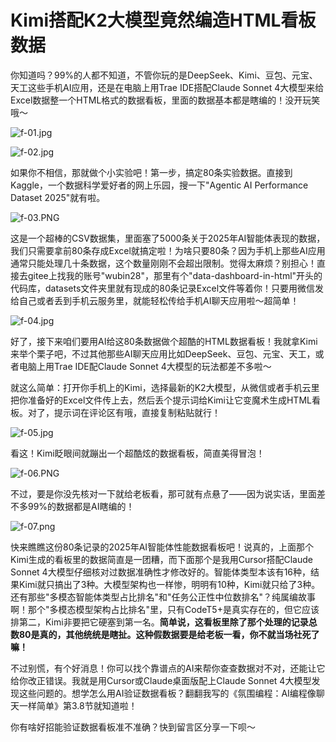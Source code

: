 # Kimi搭配K2大模型竟然编造HTML看板数据

你知道吗？99%的人都不知道，不管你玩的是DeepSeek、Kimi、豆包、元宝、天工这些手机AI应用，还是在电脑上用Trae IDE搭配Claude Sonnet 4大模型来给Excel数据整一个HTML格式的数据看板，里面的数据基本都是瞎编的！没开玩笑哦～

![f-01.jpg](f-01.jpg)

![f-02.jpg](f-02.jpg)

如果你不相信，那就做个小实验吧！第一步，搞定80条实验数据。直接到Kaggle，一个数据科学爱好者的网上乐园，搜一下"Agentic AI Performance Dataset 2025"就有啦。

![f-03.PNG](f-03.png)

这是一个超棒的CSV数据集，里面塞了5000条关于2025年AI智能体表现的数据，我们只需要拿前80条存成Excel就搞定啦！为啥只要80条？因为手机上那些AI应用通常只能处理几十条数据，这个数量刚刚不会超出限制。觉得太麻烦？别担心！直接去gitee上找我的账号"wubin28"，那里有个"data-dashboard-in-html"开头的代码库，datasets文件夹里就有现成的80条记录Excel文件等着你！只要用微信发给自己或者丢到手机云服务里，就能轻松传给手机AI聊天应用啦～超简单！

![f-04.jpg](f-04.jpg)

好了，接下来咱们要用AI给这80条数据做个超酷的HTML数据看板！我就拿Kimi来举个栗子吧，不过其他那些AI聊天应用比如DeepSeek、豆包、元宝、天工，或者电脑上用Trae IDE配Claude Sonnet 4大模型的玩法都差不多啦～

就这么简单：打开你手机上的Kimi，选择最新的K2大模型，从微信或者手机云里把你准备好的Excel文件传上去，然后丢个提示词给Kimi让它变魔术生成HTML看板。对了，提示词在评论区有哦，直接复制粘贴就行！

![f-05.jpg](f-05.jpg)

看这！Kimi眨眼间就蹦出一个超酷炫的数据看板，简直美得冒泡！

![f-06.PNG](f-06.png)

不过，要是你没先核对一下就给老板看，那可就有点悬了——因为说实话，里面差不多99%的数据都是AI瞎编的！

![f-07.png](f-07.png)

快来瞧瞧这份80条记录的2025年AI智能体性能数据看板吧！说真的，上面那个Kimi生成的看板里的数据简直是一团糟，而下面那个是我用Cursor搭配Claude Sonnet 4大模型仔细核对过数据准确性才修改好的。智能体类型本该有16种，结果Kimi就只搞出了3种。大模型架构也一样惨，明明有10种，Kimi就只给了3种。还有那些"多模态智能体类型占比排名"和"任务公正性中位数排名"？纯属编故事啊！那个"多模态模型架构占比排名"里，只有CodeT5+是真实存在的，但它应该排第二，Kimi非要把它硬塞到第一名。**简单说，这看板里除了那个处理的记录总数80是真的，其他统统是瞎扯。这种假数据要是给老板一看，你不就当场社死了嘛！**

不过别慌，有个好消息！你可以找个靠谱点的AI来帮你查查数据对不对，还能让它给你改正错误。我就是用Cursor或Claude桌面版配上Claude Sonnet 4大模型发现这些问题的。想学怎么用AI验证数据看板？翻翻我写的《氛围编程：AI编程像聊天一样简单》第3.8节就知道啦！

你有啥好招能验证数据看板准不准确？快到留言区分享一下呗～